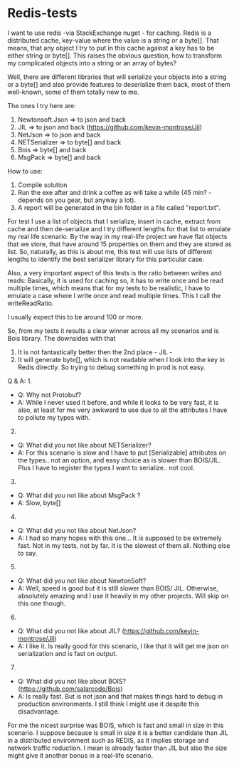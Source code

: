 # Redis-tests

I want to use redis -via StackExchange nuget - for caching. Redis is a distributed cache, key-value where the value is a string or a byte[]. That means, that any object I try to put in this cache against a key has to be either string or byte[]. This raises the obvious question, how to transform my complicated objects into a string or an array of bytes?

Well, there are different libraries that will serialize your objects into a string or a byte[] and also provide features to deserialize them back, most of them well-known, some of them totally new to me.

The ones I try here are:

1. Newtonsoft.Json => to json and back
2. JIL => to json and back (https://github.com/kevin-montrose/Jil)
3. NetJson => to json and back
4. NETSerializer => to byte[] and back
5. Bois => byte[] and back
6. MsgPack => byte[] and back

How to use: 

1. Compile solution 
2. Run the exe after and drink a coffee as will take a while (45 min? - depends on you gear, but anyway a lot). 
3. A report will be generated in the bin folder in a file called "report.txt". 

For test I use a list of objects that I serialize, insert in cache, extract from cache and then de-serialize and I try different lengths for that list to emulate my real life scenario. By the way in my real-life project we have flat objects that we store, that have around 15 properties on them and they are stored as list. So, naturally, as this is about me, this test will use lists of different lengths to identify the best serializer library for this particular case.

Also, a very important aspect of this tests is the ratio between writes and reads: Basically, it is used for caching so, it has to write once and be read multiple times, which means that for my tests to be realistic, I have to emulate a case where I write once and read multiple times. This I call the writeReadRatio.

I usually expect this to be around 100 or more.


So, from my tests it results a clear winner across all my scenarios and is Bois library. The downsides with that 

1. It is not fantastically better then the 2nd place - JIL - 
2. It will generate byte[], which is not readable when I look into the key in Redis directly. So trying to debug something in prod is not easy. 

Q & A:
1. 
* Q: Why not Protobuf?
* A: While I never used it before, and while it looks to be very fast, it is also, at least for me very awkward to use due to all the attributes I have to pollute my types with.
2. 
* Q: What did you not like about NETSerializer?
* A: For this scenario is slow and I have to put [Serializable] attributes on the types.. not an option, and easy choice as is slower than BOIS/JIL. Plus I have to register the types I want to serialize.. not cool.
3. 
* Q: What did you not like about MsgPack ?
* A: Slow, byte[]
4. 
* Q: What did you not like about NetJson?
* A: I had so many hopes with this one... It is supposed to be extremely fast. Not in my tests, not by far. It is the slowest of them all. Nothing else to say.
5. 
* Q: What did you not like about NewtonSoft?
* A: Well, speed is good but it is still slower than BOIS/ JIL. Otherwise, absolutely amazing and I use it heavily in my other projects. Will skip on this one though.
6. 
* Q: What did you not like about JIL? (https://github.com/kevin-montrose/Jil)
* A: I like it. Is really good for this scenario, I like that it will get me json on serialization and is fast on output.
7. 
* Q: What did you not like about BOIS? (https://github.com/salarcode/Bois)
* A: Is really fast. But is not json and that makes things hard to debug in production environments. I still think I might use it despite this disadvantage.


For me the nicest surprise was BOIS, which is fast and small in size in this scenario. I suppose because is small in size it is a better candidate than JIL in a distributed environment such as REDIS, as it implies storage and network traffic reduction. I mean is already faster than JIL but also the size might give it another bonus in a real-life scenario.
